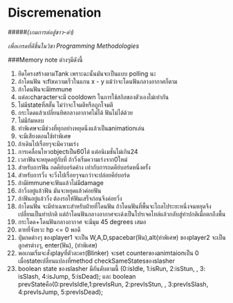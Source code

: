 # Discremenation 
#####*(เกมการต่อสู้ขาว-ดำ)*


*เพื่อเกรดที่ดีขึ้นในวิชา Programming Methodologies*

###Memory note ต่างๆมีดังนี้
1. ยึดโครงสร้างตามTank เพราะฉะนั้นมันจะเป็นแบบ polling นะ
2. ถ้าโดนฟัน จะfixความเร็วในแกน x - y แม้ว่าจะโดนฟันกลางอากาศก็ตาม
3. ถ้าโดนฟันจะมีimmune
4. แต่ละcharacterจะมี cooldown ในการใช้สกิลของตัวเองไม่เท่ากัน
5. ไม่มีstateที่สตั๊น ไม่ว่าจะโจมตีหรือถูกโจมตี
6. กระโดดแล้วเปลี่ยนทิศกลางอากาศไม่ได้ ฟันไม่ได้ด้วย
7. ไม่มีก้มหลบ
8. ท่าพิเศษจะมีช่วงที่ทุกอย่างหยุดนิ่งแล้วเป็นanimationเล่น
9. จะมีเสียงตอนใช้ท่าพิเศษ
10. ถ้าเดินไปเรื่อยๆจะมีความเร่ง
11. การเคลื่อนไหวobjectเป็น60ได้ แต่อนิเมชั่นไม่เกิน24
12. เวลาฟันจะหยุดอยู่กับที่ ถ้าวิ่งเริ่มความเร่งจาก0ใหม่
13. สำหรับการฟัน กดคีย์บอร์ดค้าง เท่ากับการกดคีย์บอร์ดหนึ่งครั้ง
14. สำหรับการวิ่ง จะวิ่งไปเรื่อยๆจนกว่าจะปล่อยคีย์บอร์ด
15. ถ้ามีimmuneจะฟันแล้วไม่มีdamage
16. ถ้าวิ่งอยู่แล้วฟัน มันจะหยุดแล้วค่อยฟัน
17. ถ้าฟันอยู่แล้ววิ่ง ต้องรอให้ฟันเสร็จก่อนจึงค่อยวิ่ง
18. ถ้าโดนฟัน จะมีท่าเฉพาะสำหรับฝ่ายที่โดนฟัน ถ้าโดนฟันที่พื้นจะไถลไประยะหนึ่งจนหยุดจึงเปลี่ยนเป็นท่าปกติ แต่ถ้าโดนฟันกลางอากาศจะเด้งเป็นโปรเจคไทล์แล้วกลับสู่ท่าปกติเมื่อตกถึงพื้น
19. กระโดด+โดนฟันกลางอากาศ จะมีมุม 45 degrees เสมอ
20. ตายที่จังหวะ hp <= 0 พอดี
21. ปุ่มกดต่างๆ ของplayer1 จะเป็น W,A,D,spacebar(ฟัน),alt(ท่าพิเศษ)    ของplayer2 จะเป็นลูกศรต่างๆ, enter(ฟัน), \(ท่าพิเศษ)
22. พอเกมเริ่มจะสั่งplayที่ตัวละคร(Blinker) จะset counterของanimtaionเป็น 0 เมื่อstateเปลี่ยนแปลงที่method checkSameStatesของslasher
23. boolean state ของslasher มีอันดับตามนี้ (0:isIdle, 1:isRun, 2:isStun, , 3: isSlash, 4:isJump, 5:isDead); และ boolean prevStateคือ(0:prevIsIdle,1:prevIsRun, 2:prevIsStun, , 3:prevIsSlash, 4:prevIsJump, 5:prevIsDead);
